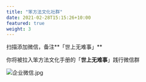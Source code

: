 ```yaml
---
title: "笨方法文化社群"
date: 2021-02-28T15:15:26+10:00
featured: true
weight: 3
---
```


扫描添加微信，备注**「世上无难事」**
​

你将被拉入笨方法文化手册的「**世上无难事**」践行微信群


![企业微信.jpg](https://cdn.nlark.com/yuque/0/2021/jpeg/87881/1635846433885-d486e148-9219-4582-9a70-c6be97d7d9db.jpeg#clientId=u57489d28-8ec7-4&from=drop&height=203&id=uc8d7e322&margin=%5Bobject%20Object%5D&name=%E4%BC%81%E4%B8%9A%E5%BE%AE%E4%BF%A1.jpg&originHeight=541&originWidth=534&originalType=binary&ratio=1&size=79613&status=done&style=none&taskId=u48422167-d3bd-4a51-aa61-cabc7b8b38b&width=200)